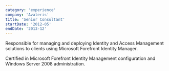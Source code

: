 ```yaml
---
category: 'experience'
company: 'Avaleris'
title: 'Senior Consultant'
startDate: '2012-05'
endDate: '2013-12'
---
```

Responsible for managing and deploying Identity and Access Management solutions to clients using Microsoft Forefront Identity Manager.

Certified in Microsoft Forefront Identity Management configuration and Windows Server 2008 administration.